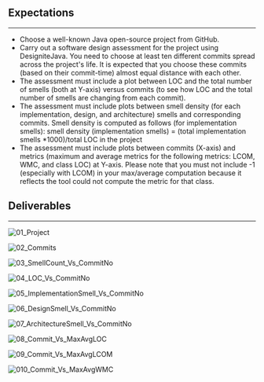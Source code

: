 ## Expectations
---

- Choose a well-known Java open-source project from GitHub.
- Carry out a software design assessment for the project using DesigniteJava. You need to choose at least ten different commits spread across the project's life. It is expected that you choose these commits (based on their commit-time) almost equal distance with each other.
- The assessment must include a plot between LOC and the total number of smells (both at Y-axis) versus commits (to see how LOC and the total number of smells are changing from each commit).
- The assessment must include plots between smell density (for each implementation, design, and architecture) smells and corresponding commits. Smell density is computed as follows (for implementation smells):
smell density (implementation smells) = (total implementation smells *1000)/total LOC in the project
- The assessment must include plots between commits (X-axis) and metrics (maximum and average metrics for the following metrics: LCOM, WMC, and class LOC) at Y-axis. Please note that you must not include -1 (especially with LCOM) in your max/average computation because it reflects the tool could not compute the metric for that class.

## Deliverables
---

![01_Project](./info/01_Project.png)

![02_Commits](./info/02_Commits.png)

![03_SmellCount_Vs_CommitNo](./info/03_SmellCount_Vs_CommitNo.png)

![04_LOC_Vs_CommitNo](./info/04_LOC_Vs_CommitNo.png)

![05_ImplementationSmell_Vs_CommitNo](./info/05_ImplementationSmell_Vs_CommitNo.png)

![06_DesignSmell_Vs_CommitNo](./info/06_DesignSmell_Vs_CommitNo.png)

![07_ArchitectureSmell_Vs_CommitNo](./info/07_ArchitectureSmell_Vs_CommitNo.png)

![08_Commit_Vs_MaxAvgLOC](./info/08_Commit_Vs_MaxAvgLOC.png)

![09_Commit_Vs_MaxAvgLCOM](./info/09_Commit_Vs_MaxAvgLCOM.png)

![010_Commit_Vs_MaxAvgWMC](./info/010_Commit_Vs_MaxAvgWMC.png)
